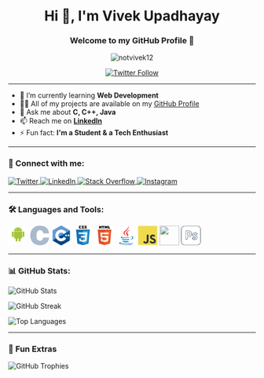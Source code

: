 <h1 align="center">Hi 👋, I'm Vivek Upadhayay</h1>
<h3 align="center">Welcome to my GitHub Profile 🚀</h3>

<p align="center">
  <img src="https://komarev.com/ghpvc/?username=NotVivek12&label=Profile%20views&color=0e75b6&style=flat" alt="notvivek12" />
</p>

<p align="center">
  <a href="https://twitter.com/notvivek12" target="blank">
    <img src="https://img.shields.io/twitter/follow/notvivek12?logo=twitter&style=for-the-badge" alt="Twitter Follow" />
  </a>
</p>

---

- 🌱 I’m currently learning **Web Development**
- 👨‍💻 All of my projects are available on my [GitHub Profile](https://github.com/NotVivek12)
- 💬 Ask me about **C, C++, Java**
- 📫 Reach me on **[LinkedIn](https://www.linkedin.com/in/vivek-upadhayay/)**
- ⚡ Fun fact: **I'm a Student & a Tech Enthusiast**

---

### 🤝 Connect with me:
<p align="left">
  <a href="https://twitter.com/notvivek12" target="blank">
    <img align="center" src="https://raw.githubusercontent.com/rahuldkjain/github-profile-readme-generator/master/src/images/icons/Social/twitter.svg" alt="Twitter" height="30" width="40" />
  </a>
  <a href="https://linkedin.com/in/vivek-upadhayay" target="blank">
    <img align="center" src="https://raw.githubusercontent.com/rahuldkjain/github-profile-readme-generator/master/src/images/icons/Social/linked-in-alt.svg" alt="LinkedIn" height="30" width="40" />
  </a>
  <a href="https://stackoverflow.com/users/23301890" target="blank">
    <img align="center" src="https://raw.githubusercontent.com/rahuldkjain/github-profile-readme-generator/master/src/images/icons/Social/stack-overflow.svg" alt="Stack Overflow" height="30" width="40" />
  </a>
  <a href="https://instagram.com/notvivek12" target="blank">
    <img align="center" src="https://raw.githubusercontent.com/rahuldkjain/github-profile-readme-generator/master/src/images/icons/Social/instagram.svg" alt="Instagram" height="30" width="40" />
  </a>
</p>

---

### 🛠️ Languages and Tools:
<p align="left">
  <a href="https://developer.android.com" target="_blank" rel="noreferrer"><img src="https://raw.githubusercontent.com/devicons/devicon/master/icons/android/android-original-wordmark.svg" width="40" height="40"/></a>
  <a href="https://www.cprogramming.com/" target="_blank" rel="noreferrer"><img src="https://raw.githubusercontent.com/devicons/devicon/master/icons/c/c-original.svg" width="40" height="40"/></a>
  <a href="https://www.w3schools.com/cpp/" target="_blank" rel="noreferrer"><img src="https://raw.githubusercontent.com/devicons/devicon/master/icons/cplusplus/cplusplus-original.svg" width="40" height="40"/></a>
  <a href="https://www.w3schools.com/css/" target="_blank" rel="noreferrer"><img src="https://raw.githubusercontent.com/devicons/devicon/master/icons/css3/css3-original-wordmark.svg" width="40" height="40"/></a>
  <a href="https://www.w3.org/html/" target="_blank" rel="noreferrer"><img src="https://raw.githubusercontent.com/devicons/devicon/master/icons/html5/html5-original-wordmark.svg" width="40" height="40"/></a>
  <a href="https://www.java.com" target="_blank" rel="noreferrer"><img src="https://raw.githubusercontent.com/devicons/devicon/master/icons/java/java-original.svg" width="40" height="40"/></a>
  <a href="https://developer.mozilla.org/en-US/docs/Web/JavaScript" target="_blank" rel="noreferrer"><img src="https://raw.githubusercontent.com/devicons/devicon/master/icons/javascript/javascript-original.svg" width="40" height="40"/></a>
  <a href="https://www.adobe.com/in/products/illustrator.html" target="_blank" rel="noreferrer"><img src="https://www.vectorlogo.zone/logos/adobe_illustrator/adobe_illustrator-icon.svg" width="40" height="40"/></a>
  <a href="https://www.photoshop.com/en" target="_blank" rel="noreferrer"><img src="https://raw.githubusercontent.com/devicons/devicon/master/icons/photoshop/photoshop-line.svg" width="40" height="40"/></a>
</p>

---

### 📊 GitHub Stats:
<p align="left">
  <img src="https://github-readme-stats.vercel.app/api?username=NotVivek12&show_icons=true&theme=tokyonight" alt="GitHub Stats" />
</p>

<p align="left">
  <img src="https://github-readme-streak-stats.herokuapp.com?user=NotVivek12&theme=tokyonight&hide_border=false" alt="GitHub Streak" />
</p>

<p align="left">
  <img src="https://github-readme-stats.vercel.app/api/top-langs/?username=NotVivek12&layout=compact&theme=tokyonight" alt="Top Languages" />
</p>

---

### 🚀 Fun Extras
<p align="left">
  <img src="https://github-profile-trophy.vercel.app/?username=NotVivek12&theme=tokyonight&no-frame=false&no-bg=false&margin-w=4" alt="GitHub Trophies"/>
</p>
